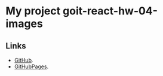 # My project goit-react-hw-04-images


## Links

- [GitHub](https://github.com/NikolayLemehov/goit-react-hw-04-images).
- [GitHubPages](https://nikolaylemehov.github.io/goit-react-hw-04-images/).
